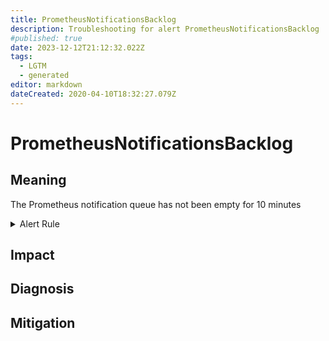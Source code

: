 ```yaml
---
title: PrometheusNotificationsBacklog
description: Troubleshooting for alert PrometheusNotificationsBacklog
#published: true
date: 2023-12-12T21:12:32.022Z
tags: 
  - LGTM
  - generated
editor: markdown
dateCreated: 2020-04-10T18:32:27.079Z
---
```


# PrometheusNotificationsBacklog

## Meaning
[//]: # "Short paragraph that explains what the alert means"
The Prometheus notification queue has not been empty for 10 minutes

<details>
  <summary>Alert Rule</summary>

{{% rule "prometheus-self-monitoring/prometheus-self-monitoring-internal.yml" "PrometheusNotificationsBacklog" %}}

<!-- Rule when generated

```yaml
alert: PrometheusNotificationsBacklog
expr: min_over_time(prometheus_notifications_queue_length[10m]) > 0
for: 0m
labels:
    severity: warning
annotations:
    summary: Prometheus notifications backlog (instance {{ $labels.instance }})
    description: |-
        The Prometheus notification queue has not been empty for 10 minutes
          VALUE = {{ $value }}
          LABELS = {{ $labels }}
    runbook: https://github.com/srerun/prometheus-alerts/blob/main/content/runbooks/prometheus-self-monitoring-internal/PrometheusNotificationsBacklog.md

```

-->

</details>


## Impact
[//]: # "What could / will happen if the alert is not addressed"



## Diagnosis
[//]: # "Steps to take to identify the cause of the problem"



## Mitigation
[//]: # "The steps necessary to resolve the alert"
